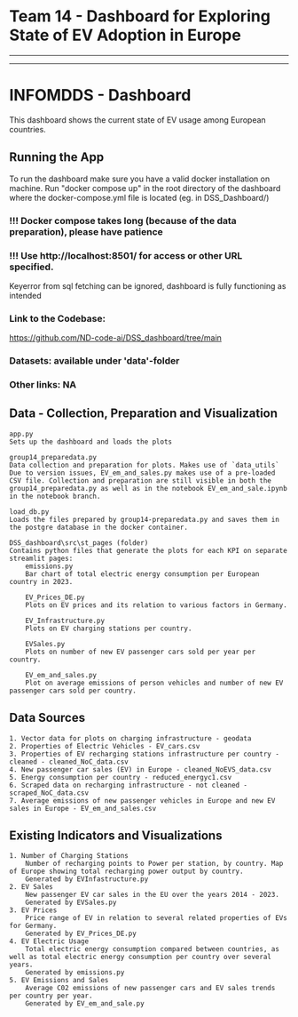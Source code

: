 # Team 14 - Dashboard for Exploring State of EV Adoption in Europe

---  

---  

# INFOMDDS - Dashboard
This dashboard shows the current state of EV usage among European countries.

## Running the App
To run the dashboard make sure you have a valid docker installation on machine. Run "docker compose up" in the root directory of the dashboard where the docker-compose.yml file is located (eg. in DSS_Dashboard/)
### !!! Docker compose takes long (because of the data preparation), please have patience
### !!! Use  http://localhost:8501/ for access or other URL specified.
Keyerror from sql fetching can be ignored, dashboard is fully functioning as intended

### Link to the Codebase: 
https://github.com/ND-code-ai/DSS_dashboard/tree/main

### Datasets: available under 'data'-folder
### Other links: NA

## Data - Collection, Preparation and Visualization
    app.py
    Sets up the dashboard and loads the plots
    
    group14_preparedata.py
    Data collection and preparation for plots. Makes use of `data_utils`
    Due to version issues, EV_em_and_sales.py makes use of a pre-loaded CSV file. Collection and preparation are still visible in both the group14_preparedata.py as well as in the notebook EV_em_and_sale.ipynb in the notebook branch.

    load_db.py
    Loads the files prepared by group14-preparedata.py and saves them in the postgre database in the docker container.

    DSS_dashboard\src\st_pages (folder)
    Contains python files that generate the plots for each KPI on separate streamlit pages:
        emissions.py
        Bar chart of total electric energy consumption per European country in 2023.

        EV_Prices_DE.py
        Plots on EV prices and its relation to various factors in Germany.

        EV_Infrastructure.py
        Plots on EV charging stations per country.

        EVSales.py
        Plots on number of new EV passenger cars sold per year per country.

        EV_em_and_sales.py
        Plot on average emissions of person vehicles and number of new EV passenger cars sold per country.

## Data Sources
    1. Vector data for plots on charging infrastructure - geodata
    2. Properties of Electric Vehicles - EV_cars.csv
    3. Properties of EV recharging stations infrastructure per country - cleaned - cleaned_NoC_data.csv
    4. New passenger car sales (EV) in Europe - cleaned_NoEVS_data.csv
    5. Energy consumption per country - reduced_energyc1.csv
    6. Scraped data on recharging infrastructure - not cleaned - scraped_NoC_data.csv
    7. Average emissions of new passenger vehicles in Europe and new EV sales in Europe - EV_em_and_sales.csv

## Existing Indicators and Visualizations
    1. Number of Charging Stations
        Number of recharging points to Power per station, by country. Map of Europe showing total recharging power output by country. 
        Generated by EVInfastructure.py
    2. EV Sales
        New passenger EV car sales in the EU over the years 2014 - 2023.
        Generated by EVSales.py
    3. EV Prices
        Price range of EV in relation to several related properties of EVs for Germany.
        Generated by EV_Prices_DE.py
    4. EV Electric Usage
        Total electric energy consumption compared between countries, as well as total electric energy consumption per country over several years.
        Generated by emissions.py
    5. EV Emissions and Sales
        Average C02 emissions of new passenger cars and EV sales trends per country per year. 
        Generated by EV_em_and_sale.py
        
